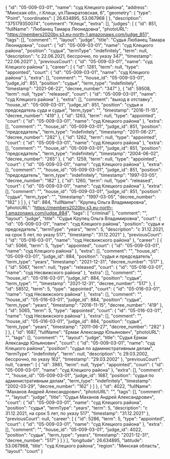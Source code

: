 {
    "id": "05-009-03-01",
    "name": "суд Клецкого района",
    "address": "Минская обл., г.Клецк, ул.Панкратовская, 6",
    "geometry": {
        "type": "Point",
        "coordinates": [
            26.634895,
            53.067968
        ]
    },
    "description": "375179350074",
    "comment": "Клецк",
    "extra": [],
    "judges": [
        {
            "id": 851,
            "fullName": "Любанец Тамара Леонидовна",
            "photoURL": "https://members2020by.s3.eu-north-1.amazonaws.com/judge_851",
            "tags": [],
            "comment": "",
            "layout": "judge",
            "title": "Судья Любанец Тамара Леонидовна",
            "court": {
                "id": "05-009-03-01",
                "name": "суд Клецкого района",
                "position": "судья",
                "termType": "indefinitely",
                "term": null,
                "description": "c 22.06.2021, бессрочно, по указу 347",
                "timestamp": "22.06.2021"
            },
            "previousCourt": {
                "id": "05-009-03-01",
                "name": "суд Клецкого района"
            },
            "career": [
                {
                    "id": 1261,
                    "term": null,
                    "type": "appointed",
                    "court": {
                        "id": "05-009-03-01",
                        "name": "суд Клецкого района"
                    },
                    "extra": [],
                    "comment": "",
                    "house_id": "05-009-03-01",
                    "judge_id": 851,
                    "position": "судья",
                    "term_type": "indefinitely",
                    "timestamp": "2021-06-22",
                    "decree_number": "347"
                },
                {
                    "id": 59508,
                    "term": null,
                    "type": "released",
                    "court": {
                        "id": "05-009-03-01",
                        "name": "суд Клецкого района"
                    },
                    "extra": [],
                    "comment": "выход в отставку",
                    "house_id": "05-009-03-01",
                    "judge_id": 851,
                    "position": "судья и председатель суда и судья",
                    "term_type": "",
                    "timestamp": "2016-11-15",
                    "decree_number": "419"
                },
                {
                    "id": 1263,
                    "term": null,
                    "type": "appointed",
                    "court": {
                        "id": "05-009-03-01",
                        "name": "суд Клецкого района"
                    },
                    "extra": [],
                    "comment": "",
                    "house_id": "05-009-03-01",
                    "judge_id": 851,
                    "position": "председатель",
                    "term_type": "indefinitely",
                    "timestamp": "2011-06-27",
                    "decree_number": "282"
                },
                {
                    "id": 1262,
                    "term": null,
                    "type": "appointed",
                    "court": {
                        "id": "05-009-03-01",
                        "name": "суд Клецкого района"
                    },
                    "extra": [],
                    "comment": "",
                    "house_id": "05-009-03-01",
                    "judge_id": 851,
                    "position": "председатель",
                    "term_type": "indefinitely",
                    "timestamp": "2004-06-02",
                    "decree_number": "265"
                },
                {
                    "id": 1259,
                    "term": null,
                    "type": "appointed",
                    "court": {
                        "id": "05-009-03-01",
                        "name": "суд Клецкого района"
                    },
                    "extra": [],
                    "comment": "",
                    "house_id": "05-009-03-01",
                    "judge_id": 851,
                    "position": "председатель",
                    "term_type": "indefinitely",
                    "timestamp": "1997-03-05",
                    "decree_number": "182"
                },
                {
                    "id": 1260,
                    "term": null,
                    "type": "released",
                    "court": {
                        "id": "05-009-03-01",
                        "name": "суд Клецкого района"
                    },
                    "extra": [],
                    "comment": "",
                    "house_id": "05-009-03-01",
                    "judge_id": 851,
                    "position": "судья",
                    "term_type": "",
                    "timestamp": "1997-03-05",
                    "decree_number": "182"
                }
            ]
        },
        {
            "id": 884,
            "fullName": "Крупец Ольга Владимировна",
            "photoURL": "https://members2020by.s3.eu-north-1.amazonaws.com/judge_884",
            "tags": [
                "criminal"
            ],
            "comment": "",
            "layout": "judge",
            "title": "Судья Крупец Ольга Владимировна",
            "court": {
                "id": "05-009-03-01",
                "name": "суд Клецкого района",
                "position": "судья и председатель",
                "termType": "years",
                "term": 5,
                "description": "c 31.12.2021, на срок 5 лет, по указу 517",
                "timestamp": "31.12.2021"
            },
            "previousCourt": {
                "id": "05-016-03-01",
                "name": "суд Несвижского района"
            },
            "career": [
                {
                    "id": 5066,
                    "term": 5,
                    "type": "appointed",
                    "court": {
                        "id": "05-009-03-01",
                        "name": "суд Клецкого района"
                    },
                    "extra": [],
                    "comment": "",
                    "house_id": "05-009-03-01",
                    "judge_id": 884,
                    "position": "судья и председатель",
                    "term_type": "years",
                    "timestamp": "2021-12-31",
                    "decree_number": "517"
                },
                {
                    "id": 5067,
                    "term": null,
                    "type": "released",
                    "court": {
                        "id": "05-016-03-01",
                        "name": "суд Несвижского района"
                    },
                    "extra": [],
                    "comment": "",
                    "house_id": "05-016-03-01",
                    "judge_id": 884,
                    "position": "судья",
                    "term_type": "",
                    "timestamp": "2021-12-31",
                    "decree_number": "517"
                },
                {
                    "id": 58512,
                    "term": 5,
                    "type": "appointed",
                    "court": {
                        "id": "05-016-03-01",
                        "name": "суд Несвижского района"
                    },
                    "extra": [],
                    "comment": "",
                    "house_id": "05-016-03-01",
                    "judge_id": 884,
                    "position": "судья",
                    "term_type": "years",
                    "timestamp": "2016-11-15",
                    "decree_number": "419"
                },
                {
                    "id": 5065,
                    "term": 5,
                    "type": "appointed",
                    "court": {
                        "id": "05-016-03-01",
                        "name": "суд Несвижского района"
                    },
                    "extra": [],
                    "comment": "",
                    "house_id": "05-016-03-01",
                    "judge_id": 884,
                    "position": "судья",
                    "term_type": "years",
                    "timestamp": "2011-06-27",
                    "decree_number": "282"
                }
            ]
        },
        {
            "id": 1687,
            "fullName": "Ермак Александр Юльянович",
            "photoURL": "",
            "tags": [],
            "comment": "",
            "layout": "judge",
            "title": "Судья Ермак Александр Юльянович",
            "court": {
                "id": "05-009-03-01",
                "name": "суд Клецкого района",
                "position": "судья по административным делам",
                "termType": "indefinitely",
                "term": null,
                "description": "c 29.03.2002, бессрочно, по указу 162",
                "timestamp": "29.03.2002"
            },
            "previousCourt": null,
            "career": [
                {
                    "id": 3981,
                    "term": null,
                    "type": "appointed",
                    "court": {
                        "id": "05-009-03-01",
                        "name": "суд Клецкого района"
                    },
                    "extra": [],
                    "comment": "",
                    "house_id": "05-009-03-01",
                    "judge_id": 1687,
                    "position": "судья по административным делам",
                    "term_type": "indefinitely",
                    "timestamp": "2002-03-29",
                    "decree_number": "162"
                }
            ]
        },
        {
            "id": 4022,
            "fullName": "Маханов Андрей Александрович",
            "photoURL": "",
            "tags": [],
            "comment": "",
            "layout": "judge",
            "title": "Судья Маханов Андрей Александрович",
            "court": {
                "id": "05-009-03-01",
                "name": "суд Клецкого района",
                "position": "судья",
                "termType": "years",
                "term": 5,
                "description": "c 31.12.2021, на срок 5 лет, по указу 517",
                "timestamp": "31.12.2021"
            },
            "previousCourt": null,
            "career": [
                {
                    "id": 5286,
                    "term": 5,
                    "type": "appointed",
                    "court": {
                        "id": "05-009-03-01",
                        "name": "суд Клецкого района"
                    },
                    "extra": [],
                    "comment": "",
                    "house_id": "05-009-03-01",
                    "judge_id": 4022,
                    "position": "судья",
                    "term_type": "years",
                    "timestamp": "2021-12-31",
                    "decree_number": "517"
                }
            ]
        }
    ],
    "longitude": 26.634895,
    "latitude": 53.067968,
    "title": "суд Клецкого района",
    "region": "Минская область",
    "layout": "court"
}